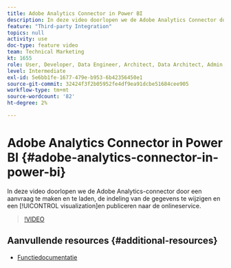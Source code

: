 ```yaml
---
title: Adobe Analytics Connector in Power BI
description: In deze video doorlopen we de Adobe Analytics Connector door een aanvraag te maken en te laden, de indeling van de gegevens te wijzigen, een visualisatie te maken en naar de onlineservice te publiceren.
feature: "Third-party Integration"
topics: null
activity: use
doc-type: feature video
team: Technical Marketing
kt: 1655
role: User, Developer, Data Engineer, Architect, Data Architect, Admin, Leader
level: Intermediate
exl-id: 5e6bb1fe-1677-479e-b953-6b42356450e1
source-git-commit: 32424f3f2b05952fe4df9ea91dcbe51684cee905
workflow-type: tm+mt
source-wordcount: '82'
ht-degree: 2%

---
```


# Adobe Analytics Connector in Power BI {#adobe-analytics-connector-in-power-bi}

In deze video doorlopen we de Adobe Analytics-connector door een aanvraag te maken en te laden, de indeling van de gegevens te wijzigen en een [!UICONTROL visualization]en publiceren naar de onlineservice.

>[!VIDEO](https://video.tv.adobe.com/v/23130/?quality=12)

## Aanvullende resources {#additional-resources}

* [Functiedocumentatie](https://docs.microsoft.com/en-us/power-bi/desktop-connect-adobe-analytics)
